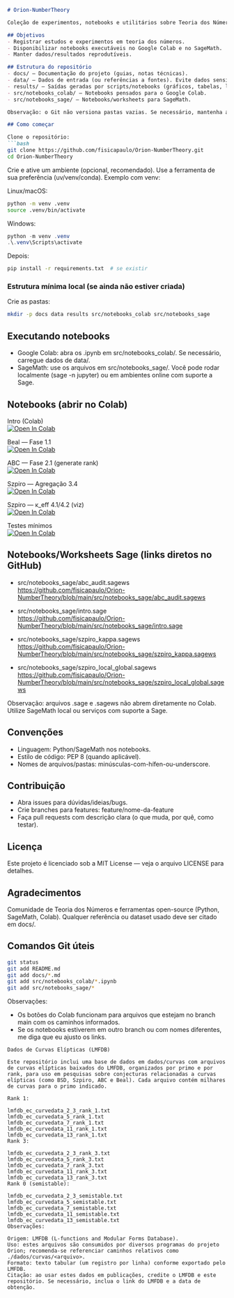 ```markdown
# Orion-NumberTheory

Coleção de experimentos, notebooks e utilitários sobre Teoria dos Números. Foco em exploração computacional (Colab/Sage) e reprodutibilidade.

## Objetivos
- Registrar estudos e experimentos em teoria dos números.
- Disponibilizar notebooks executáveis no Google Colab e no SageMath.
- Manter dados/resultados reprodutíveis.

## Estrutura do repositório
- docs/ — Documentação do projeto (guias, notas técnicas).
- data/ — Dados de entrada (ou referências a fontes). Evite dados sensíveis.
- results/ — Saídas geradas por scripts/notebooks (gráficos, tabelas, logs).
- src/notebooks_colab/ — Notebooks pensados para o Google Colab.
- src/notebooks_sage/ — Notebooks/worksheets para SageMath.

Observação: o Git não versiona pastas vazias. Se necessário, mantenha arquivos .gitkeep.

## Como começar

Clone o repositório:
```bash
git clone https://github.com/fisicapaulo/Orion-NumberTheory.git
cd Orion-NumberTheory
```

Crie e ative um ambiente (opcional, recomendado). Use a ferramenta de sua preferência (uv/venv/conda). Exemplo com venv:

Linux/macOS:
```bash
python -m venv .venv
source .venv/bin/activate
```

Windows:
```powershell
python -m venv .venv
.\.venv\Scripts\activate
```

Depois:
```bash
pip install -r requirements.txt  # se existir
```

### Estrutura mínima local (se ainda não estiver criada)
Crie as pastas:
```bash
mkdir -p docs data results src/notebooks_colab src/notebooks_sage
```

## Executando notebooks

- Google Colab: abra os .ipynb em src/notebooks_colab/. Se necessário, carregue dados de data/.
- SageMath: use os arquivos em src/notebooks_sage/. Você pode rodar localmente (sage -n jupyter) ou em ambientes online com suporte a Sage.

## Notebooks (abrir no Colab)

Intro (Colab)  
[![Open In Colab](https://colab.research.google.com/assets/colab-badge.svg)](https://colab.research.google.com/github/fisicapaulo/Orion-NumberTheory/blob/main/src/notebooks_colab/intro_colab.ipynb)

Beal — Fase 1.1  
[![Open In Colab](https://colab.research.google.com/assets/colab-badge.svg)](https://colab.research.google.com/github/fisicapaulo/Orion-NumberTheory/blob/main/src/notebooks_colab/beal_scanner.ipynb)

ABC — Fase 2.1 (generate rank)  
[![Open In Colab](https://colab.research.google.com/assets/colab-badge.svg)](https://colab.research.google.com/github/fisicapaulo/Orion-NumberTheory/blob/main/src/notebooks_colab/abc_generate_rank.ipynb)

Szpiro — Agregação 3.4  
[![Open In Colab](https://colab.research.google.com/assets/colab-badge.svg)](https://colab.research.google.com/github/fisicapaulo/Orion-NumberTheory/blob/main/src/notebooks_colab/szpiro_aggregate_plot.ipynb)

Szpiro — κ_eff 4.1/4.2 (viz)  
[![Open In Colab](https://colab.research.google.com/assets/colab-badge.svg)](https://colab.research.google.com/github/fisicapaulo/Orion-NumberTheory/blob/main/src/notebooks_colab/szpiro_kappa_viz.ipynb)

Testes mínimos  
[![Open In Colab](https://colab.research.google.com/assets/colab-badge.svg)](https://colab.research.google.com/github/fisicapaulo/Orion-NumberTheory/blob/main/src/notebooks_colab/test_min.ipynb)

## Notebooks/Worksheets Sage (links diretos no GitHub)

- src/notebooks_sage/abc_audit.sagews  
  https://github.com/fisicapaulo/Orion-NumberTheory/blob/main/src/notebooks_sage/abc_audit.sagews

- src/notebooks_sage/intro.sage  
  https://github.com/fisicapaulo/Orion-NumberTheory/blob/main/src/notebooks_sage/intro.sage

- src/notebooks_sage/szpiro_kappa.sagews  
  https://github.com/fisicapaulo/Orion-NumberTheory/blob/main/src/notebooks_sage/szpiro_kappa.sagews

- src/notebooks_sage/szpiro_local_global.sagews  
  https://github.com/fisicapaulo/Orion-NumberTheory/blob/main/src/notebooks_sage/szpiro_local_global.sagews

Observação: arquivos .sage e .sagews não abrem diretamente no Colab. Utilize SageMath local ou serviços com suporte a Sage.

## Convenções
- Linguagem: Python/SageMath nos notebooks.
- Estilo de código: PEP 8 (quando aplicável).
- Nomes de arquivos/pastas: minúsculas-com-hífen-ou-underscore.

## Contribuição
- Abra issues para dúvidas/ideias/bugs.
- Crie branches para features: feature/nome-da-feature
- Faça pull requests com descrição clara (o que muda, por quê, como testar).

## Licença
Este projeto é licenciado sob a MIT License — veja o arquivo LICENSE para detalhes.

## Agradecimentos
Comunidade de Teoria dos Números e ferramentas open-source (Python, SageMath, Colab). Qualquer referência ou dataset usado deve ser citado em docs/.

## Comandos Git úteis
```bash
git status
git add README.md
git add docs/*.md
git add src/notebooks_colab/*.ipynb
git add src/notebooks_sage/*
```

Observações:
- Os botões do Colab funcionam para arquivos que estejam no branch main com os caminhos informados.
- Se os notebooks estiverem em outro branch ou com nomes diferentes, me diga que eu ajusto os links.
```
Dados de Curvas Elípticas (LMFDB)

Este repositório inclui uma base de dados em dados/curvas com arquivos de curvas elípticas baixados do LMFDB, organizados por primo e por rank, para uso em pesquisas sobre conjecturas relacionadas a curvas elípticas (como BSD, Szpiro, ABC e Beal). Cada arquivo contém milhares de curvas para o primo indicado.

Rank 1:

lmfdb_ec_curvedata_2_3_rank_1.txt
lmfdb_ec_curvedata_5_rank_1.txt
lmfdb_ec_curvedata_7_rank_1.txt
lmfdb_ec_curvedata_11_rank_1.txt
lmfdb_ec_curvedata_13_rank_1.txt
Rank 3:

lmfdb_ec_curvedata_2_3_rank_3.txt
lmfdb_ec_curvedata_5_rank_3.txt
lmfdb_ec_curvedata_7_rank_3.txt
lmfdb_ec_curvedata_11_rank_3.txt
lmfdb_ec_curvedata_13_rank_3.txt
Rank 0 (semistable):

lmfdb_ec_curvedata_2_3_semistable.txt
lmfdb_ec_curvedata_5_semistable.txt
lmfdb_ec_curvedata_7_semistable.txt
lmfdb_ec_curvedata_11_semistable.txt
lmfdb_ec_curvedata_13_semistable.txt
Observações:

Origem: LMFDB (L-functions and Modular Forms Database).
Uso: estes arquivos são consumidos por diversos programas do projeto Orion; recomenda-se referenciar caminhos relativos como ./dados/curvas/<arquivo>.
Formato: texto tabular (um registro por linha) conforme exportado pelo LMFDB.
Citação: ao usar estes dados em publicações, credite o LMFDB e este repositório. Se necessário, inclua o link do LMFDB e a data de obtenção.

